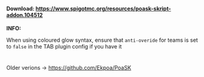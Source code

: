 
#### Download: https://www.spigotmc.org/resources/poask-skript-addon.104512




**INFO:**

When using coloured glow syntax, ensure that `anti-overide` for teams is set to `false` in the TAB plugin config if you have it





#
#
Older verions -> https://github.com/Ekpoa/PoaSK
